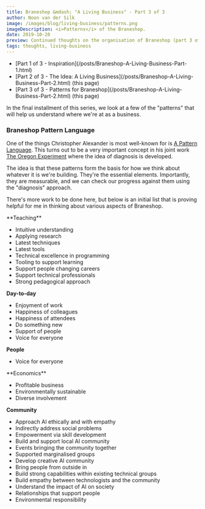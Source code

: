 ```yaml
---
title: Braneshop &mdash; "A Living Business" - Part 3 of 3
author: Noon van der Silk
image: /images/blog/living-business/patterns.png
imageDescription: <i>Patterns</i> of the Braneshop.
date: 2019-10-20
preview: Continued thoughts on the organisation of Braneshop (part 3 of 3).
tags: thoughts, living-business
---
```


<ul class="normal">
<li>[Part 1 of 3 - Inspiration](/posts/Braneshop-A-Living-Business-Part-1.html)</li>
<li>[Part 2 of 3 - The Idea: A Living Business](/posts/Braneshop-A-Living-Business-Part-2.html) (this page)</li>
<li>[Part 3 of 3 - Patterns for Braneshop](/posts/Braneshop-A-Living-Business-Part-2.html) (this page)</li>
</ul>

In the final installment of this series, we look at a few of the "patterns"
that will help us understand where we're at as a business.

<!--more-->


### Braneshop Pattern Language

One of the things Christopher Alexander is most well-known for is [A Pattern
Language](https://www.goodreads.com/book/show/79766.A_Pattern_Language). This
turns out to be a very important concept in his joint work [The Oregon
Experiment](https://www.goodreads.com/book/show/616875.The_Oregon_Experiment)
where the idea of diagnosis is developed.

The idea is that these patterns form the basis for how we think about whatever
it is we're building. They're the essential elements. Importantly, they are
measurable, and we can check our progress against them using the "diagnosis"
approach.

There's more work to be done here, but below is an initial list that is proving
helpful for me in thinking about various aspects of Braneshop.

<div class="cols">
<div class="c">
**Teaching**

- Intuitive understanding
- Applying research
- Latest techniques
- Latest tools
- Technical excellence in programming
- Tooling to support learning
- Support people changing careers
- Support technical professionals
- Strong pedagogical approach

**Day-to-day**

- Enjoyment of work
- Happiness of colleagues
- Happiness of attendees
- Do something new
- Support of people
- Voice for everyone

**People**

- Voice for everyone
</div>
<div class="c">
**Economics**

- Profitable business
- Environmentally sustainable
- Diverse involvement

**Community**

- Approach AI ethically and with empathy
- Indirectly address social problems
- Empowerment via skill development
- Build and support local AI community
- Events bringing the community together
- Supported marginalised groups
- Develop creative AI community
- Bring people from outside in
- Build strong capabilities within existing technical groups
- Build empathy between technologists and the community
- Understand the impact of AI on society
- Relationships that support people
- Environmental responsibility
</div>
</div>

